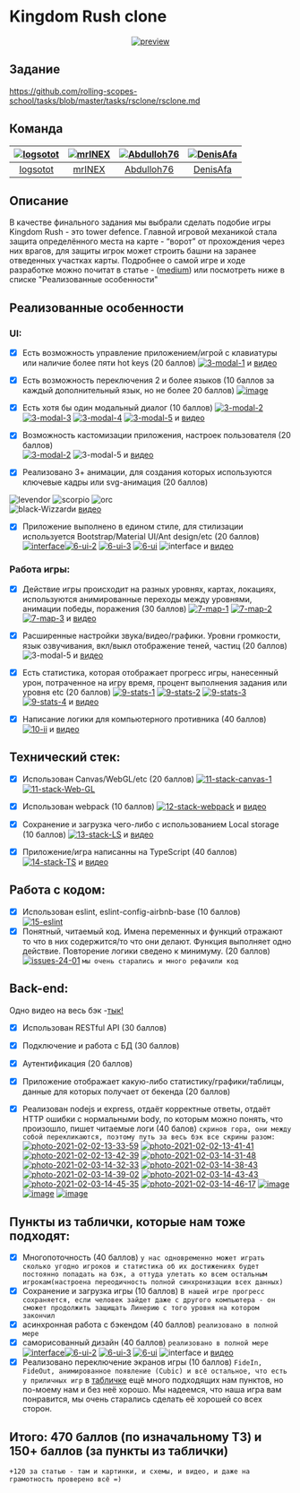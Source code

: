 # Kingdom Rush clone
<div style="text-align:center"><a href="https://ibb.co/pKf18F5"><img src="https://i.ibb.co/6Ys5KrL/preview.png" alt="preview" border="0" ></a></div>

## Задание
https://github.com/rolling-scopes-school/tasks/blob/master/tasks/rsclone/rsclone.md

## Команда
[<img alt="Iogsotot" src="https://avatars.githubusercontent.com/u/50149163?v=4&s=117 width=117">](https://github.com/Iogsotot) |[<img alt="mrINEX" src="https://avatars.githubusercontent.com/u/35580404?v=4&s=117 width=117">](https://github.com/mrINEX) |[<img alt="Abdulloh76" src="https://avatars.githubusercontent.com/u/59783836?v=4&s=117 width=117">](https://github.com/Abdulloh76) |[<img alt="DenisAfa" src="https://avatars.githubusercontent.com/u/64201928?v=4&s=117 width=117">](https://github.com/DenisAfa) |
:---:|:---:|:---:|:---:|
[Iogsotot](https://github.com/Iogsotot)|[mrINEX](https://github.com/mrINEX)|[Abdulloh76](https://github.com/Abdulloh76)|[DenisAfa](https://github.com/DenisAfa)|

## Описание
В качестве финального задания мы выбрали сделать подобие игры Kingdom Rush - это tower defence. Главной игровой механикой стала защита определённого места на карте - “ворот” от прохождения через них врагов, для защиты игрок может строить башни на заранее отведенных участках карты. Подробнее о самой игре и ходе разработке можно почитат в статье - ([medium](https://ajustusa.medium.com/tower-defence-%D0%BD%D0%B0-phaser-3-%D1%83%D1%81%D0%BF%D0%B5%D1%88%D0%BD%D1%8B%D0%B9-%D0%BE%D0%BF%D1%8B%D1%82-%D1%81%D0%BE%D0%B7%D0%B4%D0%B0%D0%BD%D0%B8%D1%8F-%D0%B8%D0%B3%D1%80%D1%8B-%D0%B7%D0%B0-4-%D0%BD%D0%B5%D0%B4%D0%B5%D0%BB%D0%B8-de4c8d1b570)) или посмотреть ниже в списке "Реализованные особенности"

## Реализованные особенности

### UI:
- [x] Есть возможность управление приложением/игрой с клавиатуры или наличие более пяти hot keys (20 баллов) 
<a href="https://ibb.co/hsx2pVW"><img src="https://i.ibb.co/hsx2pVW/3-modal-1.png" alt="3-modal-1" border="0"></a> и [видео](https://youtu.be/uPxPd6NfIbA)

- [x] Есть возможность переключения 2 и более языков (10 баллов за каждый дополнительный язык, но не более 20 баллов) 
<a href="https://ibb.co/ZJfW4xJ"><img src="https://i.ibb.co/ZJfW4xJ/image.png" alt="image" border="0"></a> 

- [x] Есть хотя бы один модальный диалог (10 баллов) 
 <a href="https://ibb.co/yQgMwRv"><img src="https://i.ibb.co/yQgMwRv/3-modal-2.png" alt="3-modal-2" border="0"></a> <a href="https://ibb.co/Z293m1n"><img src="https://i.ibb.co/Z293m1n/3-modal-3.png" alt="3-modal-3" border="0"></a> <a href="https://ibb.co/VQ2PXY2"><img src="https://i.ibb.co/VQ2PXY2/3-modal-4.png" alt="3-modal-4" border="0"></a> <a href="https://ibb.co/pLwr2v2"><img src="https://i.ibb.co/pLwr2v2/3-modal-5.png" alt="3-modal-5" border="0"></a>  и [видео](https://youtu.be/9ehP_TxrBQA)

- [x] Возможность кастомизации приложения, настроек пользователя (20 баллов)  
<a href="https://ibb.co/yQgMwRv"><img src="https://i.ibb.co/yQgMwRv/3-modal-2.png" alt="3-modal-2" border="0"></a> <a><img src="https://i.ibb.co/pLwr2v2/3-modal-5.png" alt="3-modal-5" border="0"></a> и [видео](https://youtu.be/u7YnCUvZfE4)
- [x] Реализовано 3+ анимации, для создания которых используются ключевые кадры или svg-анимация (20 баллов)

 <img src="https://i.ibb.co/3MKBf0y/levendor.gif" alt="levendor" border="0"> <img src="https://i.ibb.co/njLKDCq/scorpio.gif" alt="scorpio" border="0"> <img src="https://i.ibb.co/QdyYGLT/little-Orc.gif" alt="orc" border="0">  
 <img src="https://i.ibb.co/ftm3yMh/black-Wizzard.gif" alt="black-Wizzard" border="0">и [видео](https://youtu.be/u7YnCUvZfE4)

- [x] Приложение выполнено в едином стиле, для стилизации используется Bootstrap/Material UI/Ant design/etc (20 баллов) 
<a href="https://ibb.co/GJkVFt9"><img src="https://i.ibb.co/GJkVFt9/interface.png" alt="interface" border="0"></a><a href="https://ibb.co/z599b4D"><img src="https://i.ibb.co/z599b4D/6-ui-2.png" alt="6-ui-2" border="0"></a> <a href="https://ibb.co/CQt2CH5"><img src="https://i.ibb.co/CQt2CH5/6-ui-3.png" alt="6-ui-3" border="0"></a> <a href="https://ibb.co/PmR4HQ6"><img src="https://i.ibb.co/PmR4HQ6/6-ui.png" alt="6-ui" border="0"></a> <img src="https://i.ibb.co/p0qT9nd/interface.gif" alt="interface" border="0"> и [видео](https://youtu.be/bm6VoKW5YiA)


### Работа игры:
- [x] Действие игры происходит на разных уровнях, картах, локациях, используются анимированные переходы между уровнями, анимации победы, поражения (30 баллов) 
<a href="https://ibb.co/hm7GXKF"><img src="https://i.ibb.co/hm7GXKF/7-map-1.png" alt="7-map-1" border="0"></a> <a href="https://ibb.co/0fDBQQp"><img src="https://i.ibb.co/0fDBQQp/7-map-2.png" alt="7-map-2" border="0"></a> <a href="https://ibb.co/hsbTcVC"><img src="https://i.ibb.co/hsbTcVC/7-map-3.png" alt="7-map-3" border="0"></a> и [видео](https://youtu.be/tfT14xRkVjA)

- [x] Расширенные настройки звука/видео/графики. Уровни громкости, язык озвучивания, вкл/выкл отображение теней, частиц (20 баллов)
<a> <img src="https://i.ibb.co/pLwr2v2/3-modal-5.png" alt="3-modal-5" border="0"></a> и [видео](https://youtu.be/u7YnCUvZfE4)
- [x] Есть статистика, которая отображает прогресс игры, нанесенный урон, потраченное на игру время, процент выполнения задания или уровня etc (20 баллов) 
<a href="https://ibb.co/nQcw5Rw"><img src="https://i.ibb.co/nQcw5Rw/9-stats-1.png" alt="9-stats-1" border="0"></a> <a href="https://ibb.co/PN4Qvt4"><img src="https://i.ibb.co/PN4Qvt4/9-stats-2.png" alt="9-stats-2" border="0"></a> <a href="https://ibb.co/k8krNgk"><img src="https://i.ibb.co/k8krNgk/9-stats-3.png" alt="9-stats-3" border="0"></a> <a href="https://ibb.co/TPm7cMb"><img src="https://i.ibb.co/TPm7cMb/9-stats-4.png" alt="9-stats-4" border="0"></a> и [видео](https://youtu.be/lZsZpRZms88)

- [x] Написание логики для компьютерного противника (40 баллов) 
   <a href="https://ibb.co/zbPpc2s"><img src="https://i.ibb.co/zbPpc2s/10-ii.png" alt="10-ii" border="0"></a> и [видео](https://youtu.be/U8HLtbB2-n8)

## Технический стек:

- [x] Использован Canvas/WebGL/etc (20 баллов)
 <a href="https://ibb.co/vDLSSqL"><img src="https://i.ibb.co/vDLSSqL/11-stack-canvas-1.png" alt="11-stack-canvas-1" border="0"></a>  <a href="https://ibb.co/LtK7z8t"><img src="https://i.ibb.co/LtK7z8t/11-stack-Web-GL.png" alt="11-stack-Web-GL" border="0"></a>
- [x] Использован webpack (10 баллов)
 <a href="https://ibb.co/nk1sXNw"><img src="https://i.ibb.co/nk1sXNw/12-stack-webpack.png" alt="12-stack-webpack" border="0"></a>  и [видео](https://youtu.be/bC6POPzrYaM)

- [x] Сохранение и загрузка чего-либо с использованием Local storage (10 баллов) 
 <a href="https://ibb.co/jr913cv"><img src="https://i.ibb.co/jr913cv/13-stack-LS.png" alt="13-stack-LS" border="0"></a>  и [видео](https://youtu.be/fzZKs2HTo5g)
- [x] Приложение/игра написанны на TypeScript (40 баллов) 
 <a href="https://ibb.co/GHzPfHt"><img src="https://i.ibb.co/GHzPfHt/14-stack-TS.png" alt="14-stack-TS" border="0"></a>  и [видео](https://youtu.be/RBZJqAvYYPw)

## Работа с кодом:
- [x] Использован eslint, eslint-config-airbnb-base (10 баллов)  
 <a href="https://ibb.co/T4bM56D"><img src="https://i.ibb.co/T4bM56D/15-eslint.png" alt="15-eslint" border="0"></a>
- [x] Понятный, читаемый код. Имена переменных и функций отражают то что в них содержится/то что они делают. Функция выполняет одно действие. Повторение логики сведено к минимуму. (20 баллов) 
 <a href="https://ibb.co/MBQcQnN"><img src="https://i.ibb.co/MBQcQnN/issues-24-01.png" alt="issues-24-01" border="0"></a> `мы очень старались и много рефачили код`
## Back-end:
Одно видео на весь бэк -[тык!](https://youtu.be/hRccVLDlcpk)
- [x] Использован RESTful API (30 баллов)

- [x] Подключение и работа с БД (30 баллов)
- [x] Аутентификация (20 баллов)
- [x] Приложение отображает какую-либо статистику/графики/таблицы, данные для которых получает от бекенда (20 баллов)
- [x] Реализован nodejs и express, отдаёт корректные ответы, отдаёт HTTP ошибки с нормальными body, по которым можно понять, что произошло, пишет читаемые логи (40 балов)
`скринов гора, они между собой перекликаются, поэтому путь за весь бэк все скрины разом:`
<a href="https://ibb.co/yXD6YWh"><img src="https://i.ibb.co/yXD6YWh/photo-2021-02-02-13-33-59.jpg" alt="photo-2021-02-02-13-33-59" border="0"></a> <a href="https://ibb.co/K27PGr1"><img src="https://i.ibb.co/K27PGr1/photo-2021-02-02-13-41-41.jpg" alt="photo-2021-02-02-13-41-41" border="0"></a> <a href="https://ibb.co/6NhwLz8"><img src="https://i.ibb.co/6NhwLz8/photo-2021-02-02-13-42-39.jpg" alt="photo-2021-02-02-13-42-39" border="0"></a> <a href="https://ibb.co/jv3qbR8"><img src="https://i.ibb.co/jv3qbR8/photo-2021-02-03-14-31-48.jpg" alt="photo-2021-02-03-14-31-48" border="0"></a> <a href="https://ibb.co/kKZVvhg"><img src="https://i.ibb.co/kKZVvhg/photo-2021-02-03-14-32-33.jpg" alt="photo-2021-02-03-14-32-33" border="0"></a> <a href="https://ibb.co/ZzgFy4L"><img src="https://i.ibb.co/ZzgFy4L/photo-2021-02-03-14-38-43.jpg" alt="photo-2021-02-03-14-38-43" border="0"></a> <a href="https://ibb.co/dcFg5rq"><img src="https://i.ibb.co/dcFg5rq/photo-2021-02-03-14-39-02.jpg" alt="photo-2021-02-03-14-39-02" border="0"></a> <a href="https://ibb.co/q7JP3N8"><img src="https://i.ibb.co/q7JP3N8/photo-2021-02-03-14-43-43.jpg" alt="photo-2021-02-03-14-43-43" border="0"></a> <a href="https://ibb.co/dPvhKY8"><img src="https://i.ibb.co/dPvhKY8/photo-2021-02-03-14-45-35.jpg" alt="photo-2021-02-03-14-45-35" border="0"></a> <a href="https://ibb.co/MVCPGKv"><img src="https://i.ibb.co/MVCPGKv/photo-2021-02-03-14-46-17.jpg" alt="photo-2021-02-03-14-46-17" border="0"></a> <a href="https://ibb.co/cbmjTVr"><img src="https://i.ibb.co/cbmjTVr/image.jpg" alt="image" border="0"></a> <a href="https://ibb.co/XWCGcmj"><img src="https://i.ibb.co/XWCGcmj/image.jpg" alt="image" border="0"></a> <a href="https://ibb.co/JyLbgnK"><img src="https://i.ibb.co/JyLbgnK/image.jpg" alt="image" border="0"></a>

## Пункты из таблички, которые нам тоже подходят:
- [x] Многопоточность (40 баллов)
`у нас одновременно может играть сколько угодно игроков и статистика об их достижениях будет постоянно попадать на бэк, а оттуда улетать ко всем остальным игрокам(настроена переодичность полной синхронизации всех данных)`
- [x] Сохранение и загрузка игры (10 баллов)
`В нашей игре прогресс сохраняется, если человек зайдет даже с другого компьютера - он сможет продолжить защищать Линерию с того уровня на котором закончил`
- [x] асинхронная работа с бэкендом (40 баллов)
`реализовано в полной мере`
- [x] саморисованный дизайн  (40 баллов)
`реализовано в полной мере`
<a href="https://ibb.co/GJkVFt9"><img src="https://i.ibb.co/GJkVFt9/interface.png" alt="interface" border="0"></a><a href="https://ibb.co/z599b4D"><img src="https://i.ibb.co/z599b4D/6-ui-2.png" alt="6-ui-2" border="0"></a> <a href="https://ibb.co/CQt2CH5"><img src="https://i.ibb.co/CQt2CH5/6-ui-3.png" alt="6-ui-3" border="0"></a> <a href="https://ibb.co/PmR4HQ6"><img src="https://i.ibb.co/PmR4HQ6/6-ui.png" alt="6-ui" border="0"></a> <img src="https://i.ibb.co/p0qT9nd/interface.gif" alt="interface" border="0"> и [видео](https://youtu.be/bm6VoKW5YiA)
- [x] Реализовано переключение экранов игры  (10 баллов)
`FideIn, FideOut, анимированное появление (Cubic) и всё остальное, что есть у приличных игр`
в [табличке](https://docs.google.com/spreadsheets/d/11023uEpgkxCt-AuiF_BnA4_KbilPK_5mj2F4oPhF5tU/edit#gid=0) ещё много подходящих нам пунктов, но по-моему нам и без неё хорошо. Мы надеемся, что наша игра вам понравится, мы очень старались сделать её хорошей со всех сторон.

## Итого: 470 баллов (по изначальному ТЗ) и 150+ баллов (за пункты из таблички) 
`+120 за статью - там и картинки, и схемы, и видео, и даже на грамотность проверено всё =)`